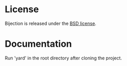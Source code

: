 License
=======

Bijection is released under the [BSD license](http://opensource.org/licenses/BSD-3-Clause).


Documentation
=============

Run 'yard' in the root directory after cloning the project.
